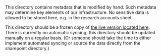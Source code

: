 This directory contains metadata that is modified by hand.
Such metadata may determine key elements of our infrastructure.
No sensitive data is allowed to be stored here, e.g. in the research accounts sheet.

This directory should be a frozen copy of [the live version located here](https://nmhealth.sharepoint.com/:f:/s/EDWResearchAnalytics/EvMCuTIn0KVHuKW5r7sF2lwBv17FI10pGvKV18GkceFXIQ?e=pTx4PE).
There is currently no automatic syncing; this directory should be updated manually on a regular basis.
(Or someone should take the time to either implement automated syncing or source the data directly from the sharepoint directory.)
